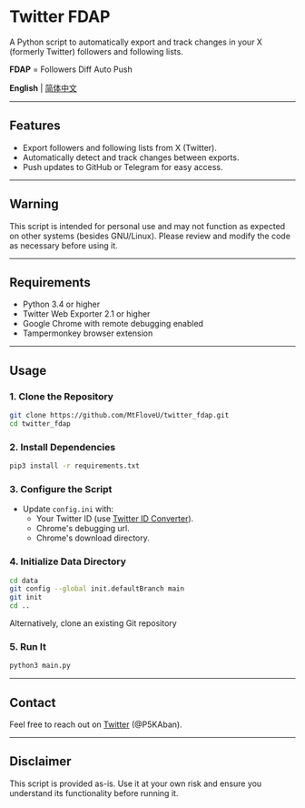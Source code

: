 # Twitter FDAP

A Python script to automatically export and track changes in your X (formerly Twitter) followers and following lists.

**FDAP** = Followers Diff Auto Push

**English** | [简体中文](README.CN.md)

---

## Features

- Export followers and following lists from X (Twitter).
- Automatically detect and track changes between exports.
- Push updates to GitHub or Telegram for easy access.

---

## Warning

This script is intended for personal use and may not function as expected on other systems (besides GNU/Linux). Please review and modify the code as necessary before using it.

---

## Requirements

- Python 3.4 or higher
- Twitter Web Exporter 2.1 or higher
- Google Chrome with remote debugging enabled
- Tampermonkey browser extension

---

## Usage

### 1. Clone the Repository

```bash
git clone https://github.com/MtFloveU/twitter_fdap.git
cd twitter_fdap
```

### 2. Install Dependencies

```bash
pip3 install -r requirements.txt
```

### 3. Configure the Script

- Update `config.ini` with:
  - Your Twitter ID (use [Twitter ID Converter](https://tweethunter.io/twitter-id-converter)).
  - Chrome's debugging url.
  - Chrome's download directory.

### 4. Initialize Data Directory

```bash
cd data
git config --global init.defaultBranch main
git init
cd ..
```

Alternatively, clone an existing Git repository

### 5. Run It

```bash
python3 main.py
```


---

## Contact

Feel free to reach out on [Twitter](https://x.com/P5KAban) (@P5KAban).

---

## Disclaimer

This script is provided as-is. Use it at your own risk and ensure you understand its functionality before running it.
